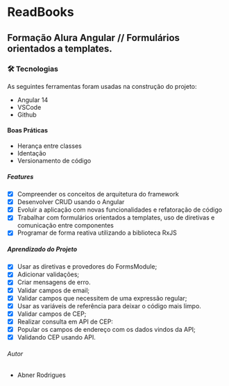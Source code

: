 # ReadBooks

## Formação Alura Angular // Formulários orientados a templates.

### 🛠 Tecnologias

As seguintes ferramentas foram usadas na construção do projeto:

- Angular 14
- VSCode 
- Github

#### Boas Práticas

- Herança entre classes
- Identação
- Versionamento de código

##### Features

- [x] Compreender os conceitos de arquitetura do framework
- [x] Desenvolver CRUD usando o Angular
- [x] Evoluir a aplicação com novas funcionalidades e refatoração de código
- [x] Trabalhar com formulários orientados a templates, uso de diretivas e comunicação entre componentes
- [x] Programar de forma reativa utilizando a biblioteca RxJS

##### Aprendizado do Projeto

- [x] Usar as diretivas e provedores do FormsModule;
- [x] Adicionar validações;
- [x] Criar mensagens de erro.
- [x] Validar campos de email;
- [x] Validar campos que necessitem de uma expressão regular;
- [x] Usar as variáveis de referência para deixar o código mais limpo.
- [x] Validar campos de CEP;
- [x] Realizar consulta em API de CEP:
- [x] Popular os campos de endereço com os dados vindos da API;
- [x] Validando CEP usando API.

###### Autor
- Abner Rodrigues 
